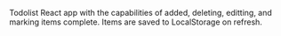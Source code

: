 Todolist React app with the capabilities of added, deleting, editting, and marking items complete. Items are saved to LocalStorage on refresh.
